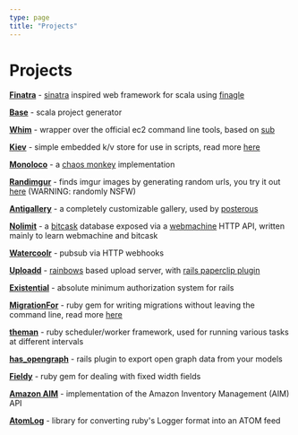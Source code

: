 ```yaml
---
type: page
title: "Projects"
---
```


# Projects
[**Finatra**](https://github.com/capotej/finatra#readme) - [sinatra](http://sinatrarb.com) inspired web framework for scala using [finagle](http://twitter.github.com/finagle)

[**Base**](https://github.com/capotej/base#readme) - scala project generator

[**Whim**](https://github.com/capotej/whim#readme) - wrapper over the official ec2 command line tools, based on [sub](https://github.com/37signals/sub#readme)

[**Kiev**](https://github.com/capotej/kiev#readme) - simple embedded k/v store for use in scripts, read more [here](http://capotej.com/blog/2012/10/07/an-embedded-key-value-store-for-shell-scripts/)

[**Monoloco**](https://github.com/capotej/monoloco#readme) - a [chaos monkey](http://techblog.netflix.com/2012/07/chaos-monkey-released-into-wild.htm) implementation

[**Randimgur**](https://github.com/capotej/randimgur) - finds imgur images by generating random urls, you try it out [here](http://randimgur.com/) (WARNING: randomly NSFW)

[**Antigallery**](https://github.com/capotej/antigallery#readme) - a completely customizable gallery, used by [posterous](http://posterous.com)

[**Nolimit**](https://github.com/capotej/nolimit#readme) - a [bitcask](http://basho.com/blog/technical/2010/04/27/hello-bitcask/) database exposed via a [webmachine](http://wiki.basho.com/Webmachine.html) HTTP API, written mainly to learn webmachine and bitcask

[**Watercoolr**](http:///github.com/capotej/watercoolr) - pubsub via HTTP webhooks

[**Uploadd**](https://github.com/capotej/uploadd#readme) - [rainbows](http://rainbows.rubyforge.org/FAQ.html) based upload server, with [rails paperclip plugin](https://github.com/capotej/paperclip_uploadd)

[**Existential**](https://github.com/capotej/existential#readme) - absolute minimum authorization system for rails

[**MigrationFor**](https://github.com/capotej/migration_for.git) - ruby gem for writing migrations without leaving the command line, read more [here](http://capotej.com/post/2583891119/migrationfor-write-migrations-right-from-the-command/)

[**theman**](https://github.com/capotej/theman#readme) - ruby scheduler/worker framework, used for running various tasks at different intervals

[**has_opengraph**](https://github.com/capotej/has_opengraph#readme) - rails plugin to export open graph data from your models

[**Fieldy**](https://github.com/capotej/fieldy#readme) - ruby gem for dealing with fixed width fields

[**Amazon AIM**](https://github.com/capotej/amazon-aim#readme) - implementation of the Amazon Inventory Management (AIM) API

[**AtomLog**](https://github.com/capotej/atomlog#readme) - library for converting ruby's Logger format into an ATOM feed
